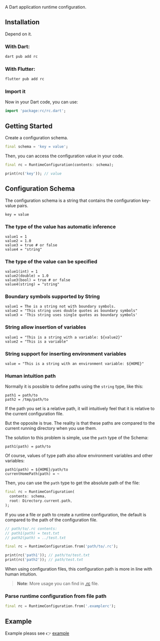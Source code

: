 A Dart application runtime configuration.

## Installation

Depend on it.

### With Dart:
```bash
dart pub add rc
```

### With Flutter:
```bash
flutter pub add rc
```

### Import it

Now in your Dart code, you can use:

```dart
import 'package:rc/rc.dart';
```

## Getting Started

Create a configuration schema.

```dart
final schema = 'key = value';
```

Then, you can access the configuration value in your code.

```dart
final rc = RuntimeConfiguration(contents: schema);

print(rc('key')); // value
```

## Configuration Schema

The configuration schema is a string that contains the configuration key-value pairs.

```
key = value
```

### The type of the value has automatic inference

```
value1 = 1
value2 = 1.0
value3 = true # or false
value4 = "string"
```

### The type of the value can be specified

```
value1(int) = 1
value2(double) = 1.0
value3(bool) = true # or false
value4(string) = "string"
```

### Boundary symbols supported by String

```
value1 = The is a string not with boundary symbols.
value2 = "This string uses double quotes as boundary symbols"
value3 = 'This string uses single quotes as boundary symbols'
```

### String allow insertion of variables

```
value1 = "This is a string with a variable: ${value2}"
value2 = "This is a variable"
```

### String support for inserting environment variables

```
value = "This is a string with an environment variable: ${HOME}"
```

### Human intuition path

Normally it is possible to define paths using the `string` type, like this:

```
path1 = path/to
path2 = /tmp/path/to
```

If the path you set is a relative path, it will intuitively feel that it is relative to the current configuration file.

But the opposite is true. The reality is that these paths are compared to the current running directory when you use them.

The solution to this problem is simple, use the `path` type of the Schema:

```
path1(path) = path/to
```

Of course, values of type path also allow environment variables and other variables:

```
path1(path) = ${HOME}/path/to
currentHomePath(path) = ~
```

Then, you can use the `path` type to get the absolute path of the file:

```dart
final rc = RuntimeConfiguration(
  contents: schema,
  root: Directory.current.path,
);
```

If you use a file or path to create a runtime configuration, the default is compared to the path of the configuration file.
```dart
// path/to/.rc contents:
// path1(path) = test.txt
// path2(path) = ../test.txt

final rc = RuntimeConfiguration.from('path/to/.rc');

print(rc('path1')); // path/to/test.txt
print(rc('path2')); // path/test.txt
```

When using configuration files, this configuration path is more in line with human intuition.

> **Note**: More usage you can find in [.rc](.rc) file.

### Parse runtime configuration from file path

```dart
final rc = RuntimeConfiguration.from('.examplerc');
```

## Example

Example pleass see 👉 [example](https://pub.dev/packages/rc/example)
